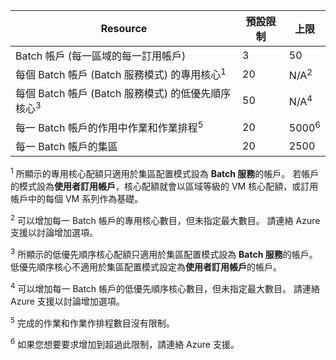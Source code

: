 | **Resource** | **預設限制** | **上限** |
| --- | --- | --- |
| Batch 帳戶 (每一區域的每一訂用帳戶) | 3 |50 |
| 每個 Batch 帳戶 (Batch 服務模式) 的專用核心<sup>1</sup> | 20 | N/A<sup>2</sup> |
| 每個 Batch 帳戶 (Batch 服務模式) 的低優先順序核心<sup>3</sup> | 50 | N/A<sup>4</sup> |
| 每一 Batch 帳戶的作用中作業和作業排程<sup>5</sup> | 20 | 5000<sup>6</sup> |
| 每一 Batch 帳戶的集區 | 20 | 2500 |

<sup>1</sup> 所顯示的專用核心配額只適用於集區配置模式設為 **Batch 服務**的帳戶。 若帳戶的模式設為**使用者訂用帳戶**，核心配額就會以區域等級的 VM 核心配額，或訂用帳戶中的每個 VM 系列作為基礎。

<sup>2</sup> 可以增加每一 Batch 帳戶的專用核心數目，但未指定最大數目。 請連絡 Azure 支援以討論增加選項。

<sup>3</sup> 所顯示的低優先順序核心配額只適用於集區配置模式設為 **Batch 服務**的帳戶。 低優先順序核心不適用於集區配置模式設定為**使用者訂用帳戶**的帳戶。

<sup>4</sup> 可以增加每一 Batch 帳戶的低優先順序核心數目，但未指定最大數目。 請連絡 Azure 支援以討論增加選項。

<sup>5</sup> 完成的作業和作業作排程數目沒有限制。

<sup>6</sup> 如果您想要要求增加到超過此限制，請連絡 Azure 支援。
